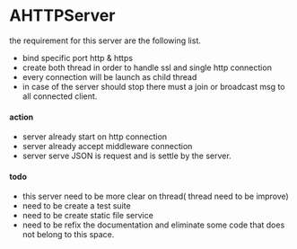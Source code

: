 # AHTTPServer

the requirement for this server are the following list.

- bind specific port http & https
- create both thread in order to handle ssl and single http connection
- every connection will be launch as child thread
- in case of the server should stop there must a join or broadcast msg to all connected client.

#### action
- server already start on http connection
- server already accept middleware connection
- server serve JSON is request and is settle by the server.


#### todo
- this server need to be more clear on thread( thread need to be improve)
- need to be create a test suite
- need to be create static file service
- need to be refix the documentation and eliminate some code that does not belong to this space.
